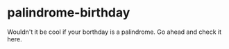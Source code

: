 # palindrome-birthday
Wouldn't it be cool if your borthday is a palindrome. Go ahead and check it here.
